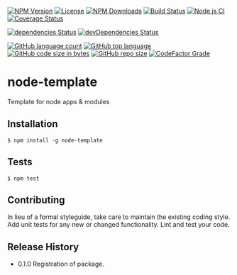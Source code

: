 [![NPM Version](https://img.shields.io/npm/v/node-template.svg?style=flat-square)](https://www.npmjs.com/package/node-template)
[![License](https://img.shields.io/npm/l/node-template)](https://www.npmjs.com/package/node-template)
[![NPM Downloads](https://img.shields.io/npm/dm/node-template.svg?style=flat-square)](https://www.npmjs.com/package/node-template)
[![Build Status](https://travis-ci.org/alexc155/node-template.svg?branch=master)](https://travis-ci.org/alexc155/node-template)
[![Node.js CI](https://github.com/alexc155/node-template/workflows/Node.js%20CI/badge.svg)](https://github.com/alexc155/node-template/actions?query=workflow%3A%22Node.js+CI%22)
[![Coverage Status](https://coveralls.io/repos/github/alexc155/node-template/badge.svg?branch=master)](https://coveralls.io/github/alexc155/node-template?branch=master)

[![dependencies Status](https://david-dm.org/alexc155/node-template/status.svg)](https://david-dm.org/alexc155/node-template)
[![devDependencies Status](https://david-dm.org/alexc155/node-template/dev-status.svg)](https://david-dm.org/alexc155/node-template?type=dev)

[![GitHub language count](https://img.shields.io/github/languages/count/alexc155/node-template)](https://www.github.com/alexc155/node-template)
[![GitHub top language](https://img.shields.io/github/languages/top/alexc155/node-template)](https://www.github.com/alexc155/node-template)
[![GitHub code size in bytes](https://img.shields.io/github/languages/code-size/alexc155/node-template)](https://www.github.com/alexc155/node-template)
[![GitHub repo size](https://img.shields.io/github/repo-size/alexc155/node-template)](https://www.github.com/alexc155/node-template)
[![CodeFactor Grade](https://img.shields.io/codefactor/grade/github/alexc155/node-template)](https://www.codefactor.io/repository/github/alexc155/node-template)

# node-template

Template for node apps &amp; modules

## Installation

```
$ npm install -g node-template
```

## Tests

```
$ npm test
```

## Contributing

In lieu of a formal styleguide, take care to maintain the existing coding style.
Add unit tests for any new or changed functionality. Lint and test your code.

## Release History

- 0.1.0 Registration of package.